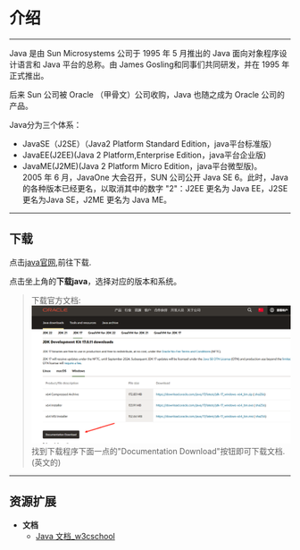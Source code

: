 # 介绍
---
Java 是由 Sun Microsystems 公司于 1995 年 5 月推出的 Java 面向对象程序设计语言和 Java 平台的总称。由 James Gosling和同事们共同研发，并在 1995 年正式推出。

后来 Sun 公司被 Oracle （甲骨文）公司收购，Java 也随之成为 Oracle 公司的产品。

Java分为三个体系：

- JavaSE（J2SE）（Java2 Platform Standard Edition，java平台标准版）  
- JavaEE(J2EE)(Java 2 Platform,Enterprise Edition，java平台企业版)  
- JavaME(J2ME)(Java 2 Platform Micro Edition，java平台微型版)。  
2005 年 6 月，JavaOne 大会召开，SUN 公司公开 Java SE 6。此时，Java 的各种版本已经更名，以取消其中的数字 "2"：J2EE 更名为 Java EE，J2SE 更名为Java SE，J2ME 更名为 Java ME。





---



## 下载

点击[java官网](https://www.oracle.com/cn/java/),前往下载.

点击坐上角的**下载java**，选择对应的版本和系统。
> 下载官方文档:
> ![Clip_2024-05-18_13-48-35](index.assets/Clip_2024-05-18_13-48-35.png)
> 找到下载程序下面一点的"Documentation Download"按钮即可下载文档.(英文的)





---



## 资源扩展

- **文档**
    - [Java 文档_w3cschool](https://www.w3cschool.cn/java/dict)